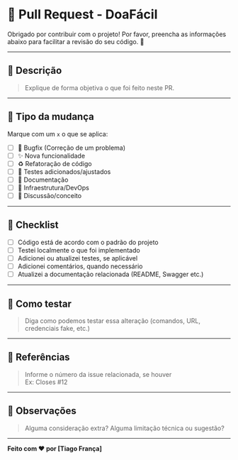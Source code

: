 # 🚀 Pull Request - DoaFácil

Obrigado por contribuir com o projeto! Por favor, preencha as informações abaixo para facilitar a revisão do seu código. 💚

---

## 📄 Descrição

> Explique de forma objetiva o que foi feito neste PR.

---

## 🔧 Tipo da mudança

Marque com um `x` o que se aplica:

- [ ] 🐛 Bugfix (Correção de um problema)
- [ ] ✨ Nova funcionalidade
- [ ] ♻️ Refatoração de código
- [ ] 🧪 Testes adicionados/ajustados
- [ ] 📝 Documentação
- [ ] 🔧 Infraestrutura/DevOps
- [ ] 💬 Discussão/conceito

---

## 📌 Checklist

- [ ] Código está de acordo com o padrão do projeto
- [ ] Testei localmente o que foi implementado
- [ ] Adicionei ou atualizei testes, se aplicável
- [ ] Adicionei comentários, quando necessário
- [ ] Atualizei a documentação relacionada (README, Swagger etc.)

---

## 🧪 Como testar

> Diga como podemos testar essa alteração (comandos, URL, credenciais fake, etc.)

---

## 📎 Referências

> Informe o número da issue relacionada, se houver  
Ex: Closes #12

---

## 💬 Observações

> Alguma consideração extra? Alguma limitação técnica ou sugestão?

---

**Feito com ❤️ por [Tiago França]**
